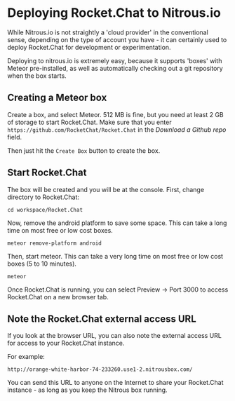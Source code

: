 # Deploying Rocket.Chat to Nitrous.io

While Nitrous.io is not straightly a 'cloud provider' in the conventional sense, depending on the type of account you have - it can certainly used to deploy Rocket.Chat for development or experimentation.

Deploying to nitrous.io is extremely easy, because it supports 'boxes' with Meteor pre-installed, as well as automatically checking out a git repository when the box starts.

## Creating a Meteor box

Create a box, and select Meteor.  512 MB is fine, but you need at least 2 GB of storage to start Rocket.Chat.  Make sure that you enter   `https://github.com/RocketChat/Rocket.Chat`  in the *Download a Github repo* field.





Then just hit the `Create Box` button to create the box.

## Start Rocket.Chat

The box will be created and you will be at the console. First, change directory to Rocket.Chat:

~~~
cd workspace/Rocket.Chat
~~~

Now, remove the android platform to save some space. This can take a long time on most free or low cost boxes.

~~~
meteor remove-platform android
~~~

Then, start meteor. This can take a very long time on most free or low cost boxes (5 to 10 minutes).

~~~
meteor
~~~

Once Rocket.Chat is running, you can select Preview -> Port 3000 to access Rocket.Chat on a new browser tab.


## Note the Rocket.Chat external access URL


If you look at the browser URL, you can also note the external access URL for access to your Rocket.Chat instance.

For example:

~~~
http://orange-white-harbor-74-233260.use1-2.nitrousbox.com/
~~~

You can send this URL to anyone on the Internet to share your Rocket.Chat instance - as long as you keep the Nitrous box running.

